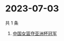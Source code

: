# 2023-07-03

共 1 条

<!-- BEGIN -->
<!-- 最后更新时间 Mon Jul 03 2023 06:02:16 GMT+0800 (China Standard Time) -->

1. [中国女篮夺亚洲杯冠军](https://www.zhihu.com/search?q=中国女篮夺亚洲杯冠军)

<!-- END -->
